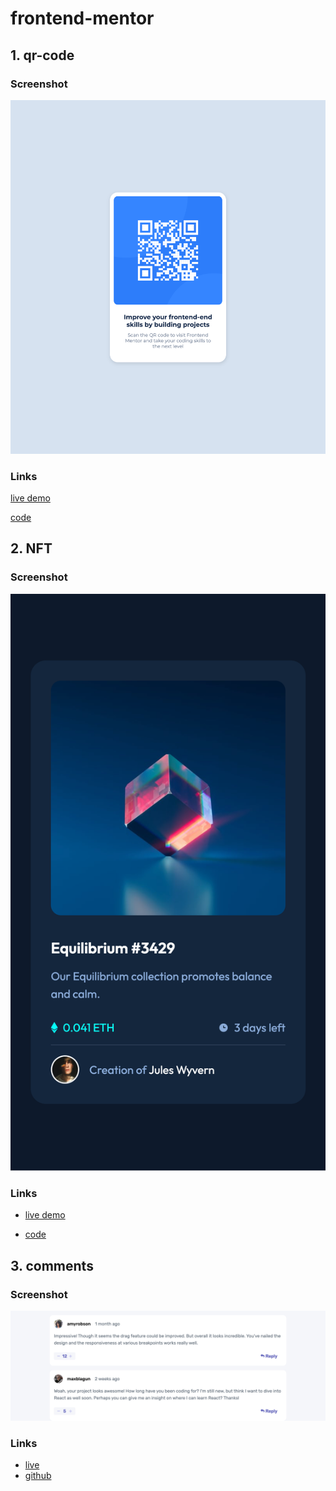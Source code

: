# frontend-mentor

## 1. qr-code

### Screenshot

![qr-code](./images/qr-code.png)

### Links

[live demo](https://cyh-qr-code.netlify.app/)

[code](./qr-code-component-main/)

## 2. NFT

### Screenshot

![](./nft/nft.png)

### Links

- [live demo](https://cyh-nft.netlify.app/)

- [code](https://github.com/cyhfe/frontend-mentor/tree/main/nft)

## 3. comments

### Screenshot

![](./images/comment.png)

### Links

- [live](https://cyh-comments.netlify.app/)
- [github](https://github.com/cyhfe/frontend-mentor/tree/main/comment)
